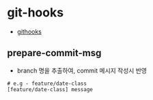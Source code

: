 # git-hooks
- [githooks](https://githooks.com/)

## prepare-commit-msg
- branch 명을 추출하여, commit 메시지 작성시 반영
```
# e.g - feature/date-class
[feature/date-class] message
```